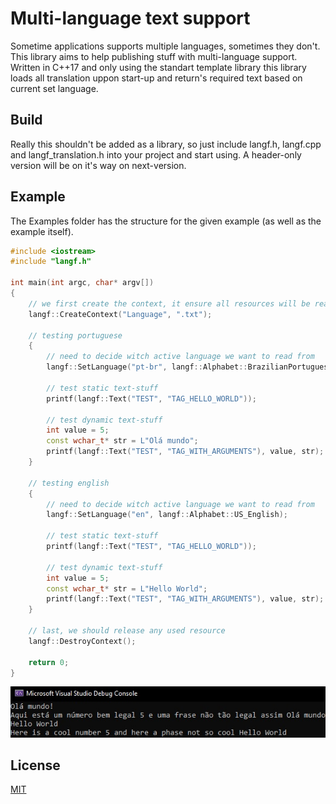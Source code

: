 # Multi-language text support
Sometime applications supports multiple languages, sometimes they don't. This library aims to help publishing stuff with multi-language support. Written in C++17 and only using the standart template library this library loads all translation uppon start-up and return's required text based on current set language.

## Build
Really this shouldn't be added as a library, so just include langf.h, langf.cpp and langf_translation.h into your project and start using. A header-only version will be on it's way on next-version.
## Example
The Examples folder has the structure for the given example (as well as the example itself).
```cpp
#include <iostream>
#include "langf.h"

int main(int argc, char* argv[])
{
    // we first create the context, it ensure all resources will be ready for the translations
    langf::CreateContext("Language", ".txt");

    // testing portuguese
    {
        // need to decide witch active language we want to read from
        langf::SetLanguage("pt-br", langf::Alphabet::BrazilianPortuguese);

        // test static text-stuff
        printf(langf::Text("TEST", "TAG_HELLO_WORLD"));

        // test dynamic text-stuff
        int value = 5;
        const wchar_t* str = L"Olá mundo";
        printf(langf::Text("TEST", "TAG_WITH_ARGUMENTS"), value, str);
    }
    
    // testing english
    {
        // need to decide witch active language we want to read from
        langf::SetLanguage("en", langf::Alphabet::US_English);
        
        // test static text-stuff
        printf(langf::Text("TEST", "TAG_HELLO_WORLD"));
        
        // test dynamic text-stuff
        int value = 5;
        const wchar_t* str = L"Hello World";
        printf(langf::Text("TEST", "TAG_WITH_ARGUMENTS"), value, str);
    }

    // last, we should release any used resource
    langf::DestroyContext();

    return 0;
}
```
![Screenshot](Example/output.jpg)
## License
[MIT](https://choosealicense.com/licenses/mit/)
